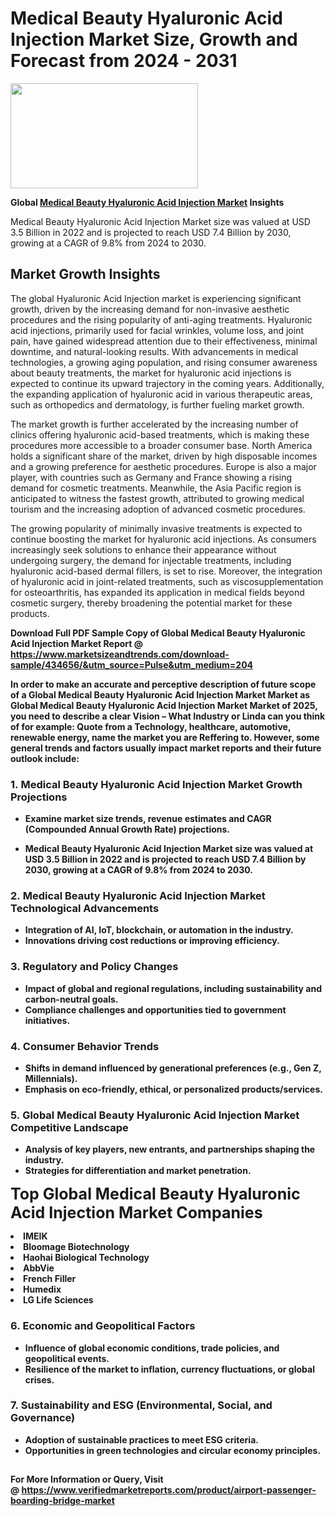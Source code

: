 <H1>Medical Beauty Hyaluronic Acid Injection Market Size, Growth and Forecast from 2024 - 2031</H1><img class="aligncenter size-medium wp-image-584254" src="https://thirdeyenews.in/wp-content/uploads/2024/09/Global-Market-Research-300x168.jpeg" alt="" width="300" height="168" /><p><strong>Global&nbsp;<a href="https://www.marketsizeandtrends.com/download-sample/434656/&amp;utm_source=Pulse&amp;utm_medium=204">Medical Beauty Hyaluronic Acid Injection Market</a> Insights</strong></p><p>Medical Beauty Hyaluronic Acid Injection Market size was valued at USD 3.5 Billion in 2022 and is projected to reach USD 7.4 Billion by 2030, growing at a CAGR of 9.8% from 2024 to 2030.</p><p><h2>Market Growth Insights</h2> <p>The global Hyaluronic Acid Injection market is experiencing significant growth, driven by the increasing demand for non-invasive aesthetic procedures and the rising popularity of anti-aging treatments. Hyaluronic acid injections, primarily used for facial wrinkles, volume loss, and joint pain, have gained widespread attention due to their effectiveness, minimal downtime, and natural-looking results. With advancements in medical technologies, a growing aging population, and rising consumer awareness about beauty treatments, the market for hyaluronic acid injections is expected to continue its upward trajectory in the coming years. Additionally, the expanding application of hyaluronic acid in various therapeutic areas, such as orthopedics and dermatology, is further fueling market growth.</p> <p><strong></strong></p> <p>The market growth is further accelerated by the increasing number of clinics offering hyaluronic acid-based treatments, which is making these procedures more accessible to a broader consumer base. North America holds a significant share of the market, driven by high disposable incomes and a growing preference for aesthetic procedures. Europe is also a major player, with countries such as Germany and France showing a rising demand for cosmetic treatments. Meanwhile, the Asia Pacific region is anticipated to witness the fastest growth, attributed to growing medical tourism and the increasing adoption of advanced cosmetic procedures.</p> <p>The growing popularity of minimally invasive treatments is expected to continue boosting the market for hyaluronic acid injections. As consumers increasingly seek solutions to enhance their appearance without undergoing surgery, the demand for injectable treatments, including hyaluronic acid-based dermal fillers, is set to rise. Moreover, the integration of hyaluronic acid in joint-related treatments, such as viscosupplementation for osteoarthritis, has expanded its application in medical fields beyond cosmetic surgery, thereby broadening the potential market for these products.</p> <p><strong></p><p><span class=""><strong>Download Full PDF Sample Copy of Global Medical Beauty Hyaluronic Acid Injection Market Report</strong> @ <a href="https://www.marketsizeandtrends.com/download-sample/434656/&amp;utm_source=Pulse&amp;utm_medium=204" target="_blank">https://www.marketsizeandtrends.com/download-sample/434656/&amp;utm_source=Pulse&amp;utm_medium=204</a></span></p><p>In order to make an accurate and perceptive description of future scope of a Global&nbsp;Medical Beauty Hyaluronic Acid Injection Market Market as Global&nbsp;Medical Beauty Hyaluronic Acid Injection Market Market of 2025, you need to describe a clear Vision &ndash; What Industry or Linda can you think of for example: Quote from a Technology, healthcare, automotive, renewable energy, name the market you are Reffering to. However, some general trends and factors usually impact market reports and their future outlook include:</p><h3>1.&nbsp;<strong>Medical Beauty Hyaluronic Acid Injection Market Growth Projections</strong></h3><ul><li>Examine market size trends, revenue estimates and CAGR (Compounded Annual Growth Rate) projections.</li><li><p>Medical Beauty Hyaluronic Acid Injection Market size was valued at USD 3.5 Billion in 2022 and is projected to reach USD 7.4 Billion by 2030, growing at a CAGR of 9.8% from 2024 to 2030.</p></li></ul><h3>2.&nbsp;<strong>Medical Beauty Hyaluronic Acid Injection Market Technological Advancements</strong></h3><ul><li>Integration of AI, IoT, blockchain, or automation in the industry.</li><li>Innovations driving cost reductions or improving efficiency.</li></ul><h3>3.&nbsp;<strong>Regulatory and Policy Changes</strong></h3><ul><li>Impact of global and regional regulations, including sustainability and carbon-neutral goals.</li><li>Compliance challenges and opportunities tied to government initiatives.</li></ul><h3>4.&nbsp;<strong>Consumer Behavior Trends</strong></h3><ul><li>Shifts in demand influenced by generational preferences (e.g., Gen Z, Millennials).</li><li>Emphasis on eco-friendly, ethical, or personalized products/services.</li></ul><h3>5.&nbsp;<strong>Global Medical Beauty Hyaluronic Acid Injection Market Competitive Landscape</strong></h3><ul><li>Analysis of key players, new entrants, and partnerships shaping the industry.</li><li>Strategies for differentiation and market penetration.</li></ul><p data-pm-slice="1 1 []"><span style="color: inherit; font-family: inherit; font-size: 25px;">Top Global Medical Beauty Hyaluronic Acid Injection Market Companies</span></p><div class="" data-test-id=""><p><li>IMEIK</li><li> Bloomage Biotechnology</li><li> Haohai Biological Technology</li><li> AbbVie</li><li> French Filler</li><li> Humedix</li><li> LG Life Sciences</li></p></div><h3>6.&nbsp;<strong>Economic and Geopolitical Factors</strong></h3><ul><li>Influence of global economic conditions, trade policies, and geopolitical events.</li><li>Resilience of the market to inflation, currency fluctuations, or global crises.</li></ul><h3>7.&nbsp;<strong>Sustainability and ESG (Environmental, Social, and Governance)</strong></h3><ul><li>Adoption of sustainable practices to meet ESG criteria.</li><li>Opportunities in green technologies and circular economy principles.</li></ul><h2><strong style="font-size: 14px;">For More Information or Query, Visit @&nbsp;</strong><a style="background-color: #ffffff; font-size: 14px;" href="https://www.marketsizeandtrends.com/report/medical-beauty-hyaluronic-acid-injection-market/" target="_blank">https://www.verifiedmarketreports.com/product/airport-passenger-boarding-bridge-market</a></h2>
